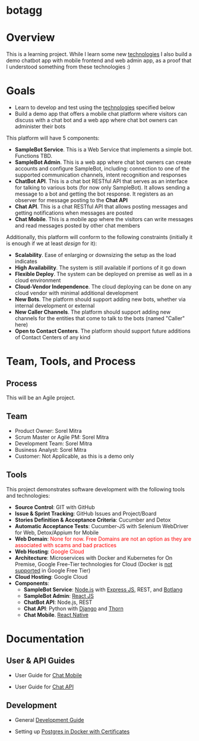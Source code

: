 # botagg

# Overview

This is a learning project. While I learn some new [technologies](#tools) I also build a demo chatbot app with mobile frontend and web admin app, as a proof that I understood something from these technologies :)


# Goals

- Learn to develop and test using the [technologies](#tools) specified below
- Build a demo app that offers a mobile chat platform where visitors can discuss with a chat bot and a web app where chat bot owners can administer their bots

This platform will have 5 components:

* **SampleBot Service**. This is a Web Service that implements a simple bot. Functions TBD.
* **SampleBot Admin**. This is a web app where chat bot owners can create accounts and configure SampleBot, including: connection to one of the supported communication channels, intent recognition and responses
* **ChatBot API**. This is a chat bot RESTful API that serves as an interface for talking to various bots (for now only SampleBot). It allows sending a message to a bot and getting the bot response. It registers as an observer for message posting to the **Chat API**
* **Chat API**. This is a chat RESTful API that allows posting messages and getting notifications when messages are posted
* **Chat Mobile**. This is a mobile app where the visitors can write messages and read messages posted by other chat members

Additionally, this platform will conform to the following constraints (initially it is enough if we at least *design* for it):

* **Scalability**. Ease of enlarging or downsizing the setup as the load indicates
* **High Availability**. The system is still available if portions of it go down
* **Flexible Deploy**. The system can be deployed on premise as well as in a cloud environment
* **Cloud-Vendor Independence**. The cloud deploying can be done on any cloud vendor with minimal additional development
* **New Bots**. The platform should support adding new bots, whether via internal development or external
* **New Caller Channels**. The platform should support adding new channels for the entities that come to talk to the bots (named "Caller" here)
* **Open to Contact Centers**. The platform should support future additions of Contact Centers of any kind

# Team, Tools, and Process

## Process

This will be an Agile project.

## Team

- Product Owner: Sorel Mitra
- Scrum Master or Agile PM: Sorel Mitra
- Development Team: Sorel Mitra
- Business Analyst: Sorel Mitra
- Customer: Not Applicable, as this is a demo only

## Tools

This project demonstrates software development with the following tools and technologies:

- **Source Control**: GIT with GitHub
- **Issue & Sprint Tracking**: GitHub Issues and Project/Board
- **Stories Definition & Acceptance Criteria**: Cucumber and Detox
- **Automatic Acceptance Tests**: Cucumber-JS with Selenium WebDriver for Web, Detox/Appium for Mobile
- **Web Domain**: <span style="color:red">None for now. Free Domains are not an option as they are associated with scams and bad practices</span>
- **Web Hosting**: <span style="color:red">Google Cloud</span>
- **Architecture**: Microservices with Docker and Kubernetes for On Premise, Google Free-Tier technologies for Cloud (Docker is [not supported](https://cloud.google.com/cloud-build/docs/quickstart-docker) in Google Free Tier)
- **Cloud Hosting**: Google Cloud
- **Components**:
	* **SampleBot Service**: [Node.js](https://nodejs.org) with [Express JS](https://expressjs.com/), REST, and [Botlang](https://botlang.org)
	* **SampleBot Admin**: [React JS](https://reactjs.org/)
	* **ChatBot API**: Node.js, REST
	* **Chat API**: Python with [Django](https://www.djangoproject.com/) and [Thorn](https://pypi.org/project/thorn/)
	* **Chat Mobile**. [React Native](https://facebook.github.io/react-native/)

# Documentation

## User & API Guides

- User Guide for [Chat Mobile](https://github.com/sorelmitra/botagg/blob/master/docs/ChatMobileUserGuide.md)

- User Guide for [Chat API](https://github.com/sorelmitra/botagg/blob/master/docs/ChatAPIGuide.md)

## Development

- General [Development Guide](https://github.com/sorelmitra/botagg/blob/master/docs/DevelopmentGuide.md)

- Setting up [Postgres in Docker with Certificates](https://github.com/sorelmitra/botagg/blob/master/docs/PostgresDockerCertificates.md)
